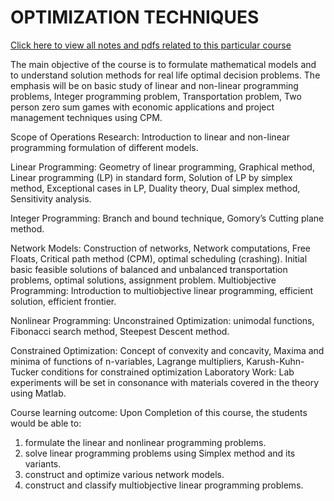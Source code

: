 <h1> OPTIMIZATION TECHNIQUES </h1>


[Click here to view all notes and pdfs related to this particular course](https://drive.google.com/drive/folders/16pN1y32wWbmC6136scHAc7nbxlB5ye34?usp=sharing)

The main objective of the course is to formulate mathematical models
and to understand solution methods for real life optimal decision problems. 
The emphasis
will be on basic study of linear and non-linear programming problems, Integer programming
problem, Transportation problem, Two person zero sum games with economic applications
and project management techniques using CPM.

Scope of Operations Research: Introduction to linear and non-linear programming
formulation of different models.

Linear Programming: Geometry of linear programming, Graphical method, Linear
programming (LP) in standard form, Solution of LP by simplex method, Exceptional cases in
LP, Duality theory, Dual simplex method, Sensitivity analysis.

Integer Programming: Branch and bound technique, Gomory’s Cutting plane method.

Network Models: Construction of networks, Network computations, Free Floats, Critical
path method (CPM), optimal scheduling (crashing). Initial basic feasible solutions of
balanced and unbalanced transportation problems, optimal solutions, assignment problem.
Multiobjective Programming: Introduction to multiobjective linear programming, efficient
solution, efficient frontier.

Nonlinear Programming:
Unconstrained Optimization: unimodal functions, Fibonacci search method, Steepest
Descent method.

Constrained Optimization: Concept of convexity and concavity, Maxima and minima of
functions of n-variables, Lagrange multipliers, Karush-Kuhn-Tucker conditions for
constrained optimization
Laboratory Work: Lab experiments will be set in consonance with materials covered in the
theory using Matlab.

Course learning outcome: Upon Completion of this course, the students would be able to:
1) formulate the linear and nonlinear programming problems.
2) solve linear programming problems using Simplex method and its variants.
3) construct and optimize various network models.
4) construct and classify multiobjective linear programming problems. 
